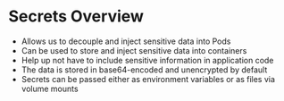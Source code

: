 # Secrets Overview

* Allows us to decouple and inject sensitive data into Pods
* Can be used to store and inject sensitive data into containers
* Help up not have to include sensitive information in application code
* The data is stored in base64-encoded and unencrypted by default
* Secrets can be passed either as environment variables or as files via volume mounts
